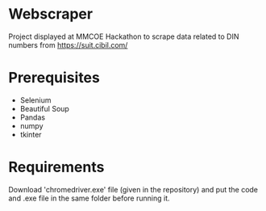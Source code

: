 # Webscraper

Project displayed at MMCOE Hackathon to scrape data related to DIN numbers from https://suit.cibil.com/

# Prerequisites
- Selenium
- Beautiful Soup
- Pandas 
- numpy
- tkinter

# Requirements 
Download 'chromedriver.exe' file (given in the repository) and put the code and .exe file in the same folder before running it.
